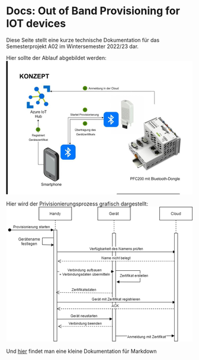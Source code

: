 # Docs: Out of Band Provisioning for IOT devices

Diese Seite stellt eine kurze technische Dokumentation für das Semesterprojekt A02 im Wintersemester 2022/23 dar.

Hier sollte der Ablauf abgebildet werden:
![Ablauf Allgemein](https://raw.githubusercontent.com/oob-provisioning-for-iot/dokumentation_provisioning_latex/main/pictures/entwurf.JPG)

Hier wird der Privisionierungsprozess grafisch dargestellt:
![Provisionierungssequenz](https://raw.githubusercontent.com/oob-provisioning-for-iot/dokumentation_provisioning_latex/main/docs/media/provisionierungssequenz.drawio.png)

Und [hier](https://daringfireball.net/) findet man eine kleine Dokumentation für Markdown